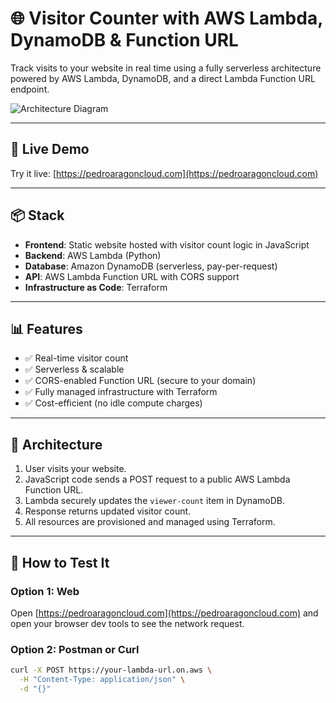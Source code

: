 # 🌐 Visitor Counter with AWS Lambda, DynamoDB & Function URL

Track visits to your website in real time using a fully serverless architecture powered by AWS Lambda, DynamoDB, and a direct Lambda Function URL endpoint.

![Architecture Diagram](https://user-images.githubusercontent.com/your-diagram.png) <!-- Optional: Add your own diagram -->

---

## 🚀 Live Demo

Try it live: [https://pedroaragoncloud.com](https://pedroaragoncloud.com)

---

## 📦 Stack

- **Frontend**: Static website hosted with visitor count logic in JavaScript
- **Backend**: AWS Lambda (Python)
- **Database**: Amazon DynamoDB (serverless, pay-per-request)
- **API**: AWS Lambda Function URL with CORS support
- **Infrastructure as Code**: Terraform

---

## 📊 Features

- ✅ Real-time visitor count
- ✅ Serverless & scalable
- ✅ CORS-enabled Function URL (secure to your domain)
- ✅ Fully managed infrastructure with Terraform
- ✅ Cost-efficient (no idle compute charges)

---

## 🧠 Architecture

1. User visits your website.
2. JavaScript code sends a POST request to a public AWS Lambda Function URL.
3. Lambda securely updates the `viewer-count` item in DynamoDB.
4. Response returns updated visitor count.
5. All resources are provisioned and managed using Terraform.

---

## 🧪 How to Test It

### Option 1: Web
Open [https://pedroaragoncloud.com](https://pedroaragoncloud.com) and open your browser dev tools to see the network request.

### Option 2: Postman or Curl

```bash
curl -X POST https://your-lambda-url.on.aws \
  -H "Content-Type: application/json" \
  -d "{}"
